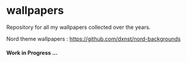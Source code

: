 # wallpapers
Repository for all my wallpapers collected over the years.

Nord theme wallpapers : https://github.com/dxnst/nord-backgrounds


#### Work in Progress ...
